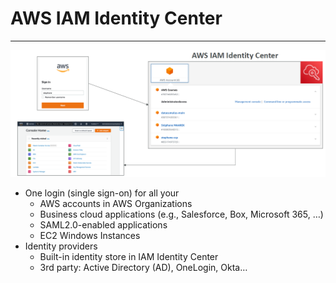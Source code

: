 # AWS IAM Identity Center

---
![AWS IAM Identity Center](../Image/AWS_IAM_Identity_Center_login.png)
* One login (single sign-on) for all your
  * AWS accounts in AWS Organizations
  * Business cloud applications (e.g., Salesforce, Box, Microsoft 365, …)
  * SAML2.0-enabled applications
  * EC2 Windows Instances
* Identity providers
  * Built-in identity store in IAM Identity Center
  * 3rd party: Active Directory (AD), OneLogin, Okta…